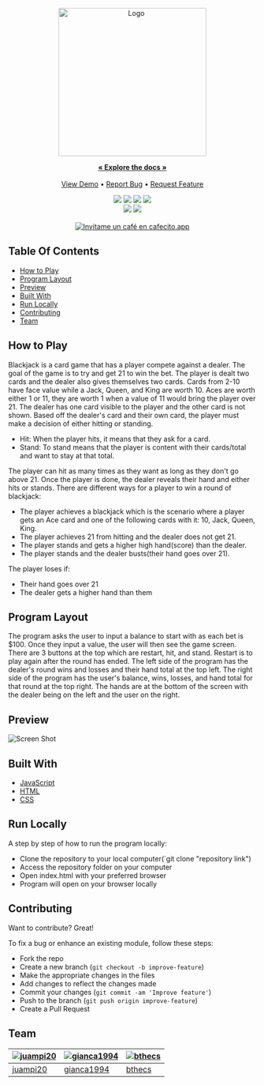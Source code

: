 <p align="center">
    <a href="https://github.com/kbiters/blackjack-js">
        <img src="https://imgur.com/rskv9Bk.png" alt="Logo" width="300" height="300">
    </a>
    <br/>
    <p align="center">
        <a href="https://github.com/kbiters/blackjack-js"><strong>« Explore the docs »</strong></a>
        <br/>
        <br/>
        <a href="https://blackjack-kb.netlify.app/">View Demo</a>
        •
        <a href="https://github.com/kbiters/blackjack-js/issues">Report Bug</a>
        •
        <a href="https://github.com/kbiters/blackjack-js/issues">Request Feature</a>
    </p>
</p>

<p align="center">
    <img src="https://img.shields.io/github/contributors/kbiters/blackjack-js?color=dark-green" />
    <img src="https://img.shields.io/github/issues/kbiters/blackjack-js" />
    <img src="https://badges.pufler.dev/visits/kbiters/blackjack-js" />
    <img src="https://badges.pufler.dev/updated/kbiters/blackjack-js" />
    <br/>
    <img src="https://img.shields.io/github/forks/kbiters/blackjack-js?style=social" />
    <img src="https://img.shields.io/github/stars/kbiters/blackjack-js?style=social" />
    <br>
    <br>
    <a href='https://cafecito.app/kbiters' rel='noopener' target='_blank'><img srcset='https://cdn.cafecito.app/imgs/buttons/button_6.png 1x, https://cdn.cafecito.app/imgs/buttons/button_6_2x.png 2x, https://cdn.cafecito.app/imgs/buttons/button_6_3.75x.png 3.75x' src='https://cdn.cafecito.app/imgs/buttons/button_6.png' alt='Invitame un café en cafecito.app' /></a>
</p>
    
## Table Of Contents

* [How to Play](#how-to-play)
* [Program Layout](#program-layout)
* [Preview](#preview)
* [Built With](#built-with)
* [Run Locally](#run-locally)
* [Contributing](#contributing)
* [Team](#team)

## How to Play

Blackjack is a card game that has a player compete against a dealer. The goal of the game is to try and get 21 to win the bet. 
The player is dealt two cards and the dealer also gives themselves two cards.
Cards from 2-10 have face value while a Jack, Queen, and King are worth 10. 
Aces are worth either 1 or 11, they are worth 1 when a value of 11 would bring the player over 21.
The dealer has one card visible to the player and the other card is not shown. Based off the dealer's card and their own card, the player must make a decision
of either hitting or standing. 
- Hit:  When the player hits, it means that they ask for a card.
- Stand: To stand means that the player is content with their cards/total and want to stay at that total.

The player can hit as many times as they want as long as they don't go above 21.
Once the player is done, the dealer reveals their hand and either hits or stands.
There are different ways for a player to win a round of blackjack:
- The player achieves a blackjack which is the scenario where a player gets an Ace card and one of the following cards with it: 10, Jack, Queen, King.
- The player achieves 21 from hitting and the dealer does not get 21.
- The player stands and gets a higher high hand(score) than the dealer.
- The player stands and the dealer busts(their hand goes over 21).

The player loses if:
- Their hand goes over 21
- The dealer gets a higher hand than them

## Program Layout 

The program asks the user to input a balance to start with as each bet is $100.
Once they input a value, the user will then see the game screen.
There are 3 buttons at the top which are restart, hit, and stand.
Restart is to play again after the round has ended.
The left side of the program has the dealer's round wins and losses and their hand total at the top left.
The right side of the program has the user's balance, wins, losses, and hand total for that round at the top right.
The hands are at the bottom of the screen with the dealer being on the left and the user on the right.

## Preview

![Screen Shot](https://i.imgur.com/hbo9HtU.png)

## Built With

- [JavaScript](https://www.w3schools.com/js/)
- [HTML](https://www.w3schools.com/html/)
- [CSS](https://www.w3schools.com/css/)

## Run Locally

A step by step of how to run the program locally:

- Clone the repository to your local computer(`git clone "repository link")
- Access the repository folder on your computer
- Open index.html with your preferred browser
- Program will open on your browser locally

## Contributing

Want to contribute? Great!

To fix a bug or enhance an existing module, follow these steps:

- Fork the repo
- Create a new branch (`git checkout -b improve-feature`)
- Make the appropriate changes in the files
- Add changes to reflect the changes made
- Commit your changes (`git commit -am 'Improve feature'`)
- Push to the branch (`git push origin improve-feature`)
- Create a Pull Request

## Team

[![juampi20](https://avatars.githubusercontent.com/u/57530802?v=4&s=144)](https://github.com/juampi20) | [![gianca1994](https://avatars.githubusercontent.com/u/44784488?v=4&s=144)](https://github.com/gianca1994) | [![bthecs](https://avatars.githubusercontent.com/u/43553508?v=4&s=144)](https://github.com/bthecs)
---|---|---
[juampi20](https://github.com/juampi20) | [gianca1994](https://github.com/gianca1994) | [bthecs](https://github.com/bthecs)
